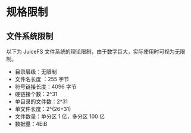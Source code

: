 # 规格限制

## 文件系统限制

以下为 JuiceFS 文件系统的理论限制，由于数字巨大，实际使用时可视为无限制。

* 目录层级：无限制
* 文件名长度 ：255 字节
* 符号链接长度：4096 字节
* 硬链接个数：2^31
* 单目录的文件数：2^31
* 单文件长度：2^(26+31)
* 文件数量：单分区 1 亿，多分区 100 亿
* 数据量：4EiB
